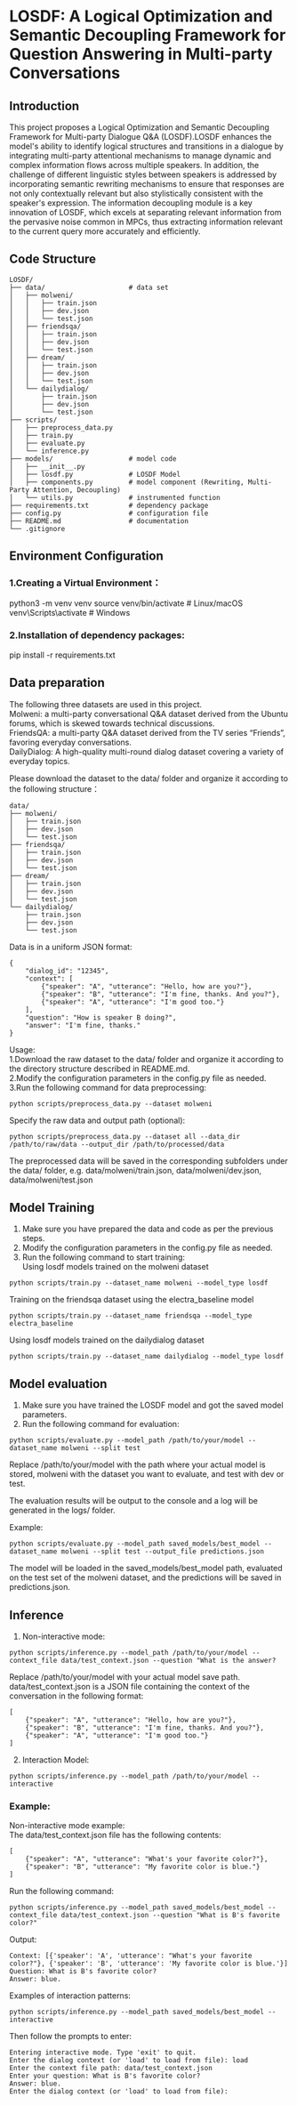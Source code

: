 # LOSDF: A Logical Optimization and Semantic Decoupling Framework for Question Answering in Multi-party Conversations

## Introduction

This project proposes a Logical Optimization and Semantic Decoupling Framework for Multi-party Dialogue Q&A (LOSDF).LOSDF enhances the model's ability to identify logical structures and transitions in a dialogue by integrating multi-party attentional mechanisms to manage dynamic and complex information flows across multiple speakers. In addition, the challenge of different linguistic styles between speakers is addressed by incorporating semantic rewriting mechanisms to ensure that responses are not only contextually relevant but also stylistically consistent with the speaker's expression. The information decoupling module is a key innovation of LOSDF, which excels at separating relevant information from the pervasive noise common in MPCs, thus extracting information relevant to the current query more accurately and efficiently.

## Code Structure
```
LOSDF/
├── data/                     # data set
│   ├── molweni/
│   │   ├── train.json
│   │   ├── dev.json
│   │   └── test.json
│   ├── friendsqa/
│   │   ├── train.json
│   │   ├── dev.json
│   │   └── test.json
│   ├── dream/
│   │   ├── train.json
│   │   ├── dev.json
│   │   └── test.json
│   └── dailydialog/
│       ├── train.json
│       ├── dev.json
│       └── test.json
├── scripts/                  
│   ├── preprocess_data.py    
│   ├── train.py              
│   ├── evaluate.py           
│   └── inference.py          
├── models/                   # model code
│   ├── __init__.py
│   ├── losdf.py              # LOSDF Model
│   ├── components.py         # model component (Rewriting, Multi-Party Attention, Decoupling)
│   └── utils.py              # instrumented function
├── requirements.txt          # dependency package
├── config.py                 # configuration file
├── README.md                 # documentation
└── .gitignore                
```


## Environment Configuration

### 1.Creating a Virtual Environment：
python3 -m venv venv
source venv/bin/activate  # Linux/macOS
venv\Scripts\activate     # Windows

### 2.Installation of dependency packages:
pip install -r requirements.txt

## Data preparation

The following three datasets are used in this project.  
Molweni: a multi-party conversational Q&A dataset derived from the Ubuntu forums, which is skewed towards technical discussions.  
FriendsQA: a multi-party Q&A dataset derived from the TV series “Friends”, favoring everyday conversations.  
DailyDialog: A high-quality multi-round dialog dataset covering a variety of everyday topics.  

Please download the dataset to the data/ folder and organize it according to the following structure：
```
data/
├── molweni/
│   ├── train.json
│   ├── dev.json
│   └── test.json
├── friendsqa/
│   ├── train.json
│   ├── dev.json
│   └── test.json
├── dream/
│   ├── train.json
│   ├── dev.json
│   └── test.json
└── dailydialog/
    ├── train.json
    ├── dev.json
    └── test.json
```
Data is in a uniform JSON format:
```
{
    "dialog_id": "12345",
    "context": [
        {"speaker": "A", "utterance": "Hello, how are you?"},
        {"speaker": "B", "utterance": "I'm fine, thanks. And you?"},
        {"speaker": "A", "utterance": "I'm good too."}
    ],
    "question": "How is speaker B doing?",
    "answer": "I'm fine, thanks."
}
```
Usage:  
1.Download the raw dataset to the data/ folder and organize it according to the directory structure described in README.md.  
2.Modify the configuration parameters in the config.py file as needed.  
3.Run the following command for data preprocessing:  
```
python scripts/preprocess_data.py --dataset molweni
```
Specify the raw data and output path (optional):
```
python scripts/preprocess_data.py --dataset all --data_dir /path/to/raw/data --output_dir /path/to/processed/data
```
The preprocessed data will be saved in the corresponding subfolders under the data/ folder, e.g. data/molweni/train.json, data/molweni/dev.json, data/molweni/test.json



## Model Training
1. Make sure you have prepared the data and code as per the previous steps.  
2. Modify the configuration parameters in the config.py file as needed.
3. Run the following command to start training:  
Using losdf models trained on the molweni dataset  
```
python scripts/train.py --dataset_name molweni --model_type losdf
```
Training on the friendsqa dataset using the electra_baseline model  
```
python scripts/train.py --dataset_name friendsqa --model_type electra_baseline
```
Using losdf models trained on the dailydialog dataset 
```
python scripts/train.py --dataset_name dailydialog --model_type losdf
```


## Model evaluation
1. Make sure you have trained the LOSDF model and got the saved model parameters.  
2. Run the following command for evaluation:  
```
python scripts/evaluate.py --model_path /path/to/your/model --dataset_name molweni --split test
```
Replace /path/to/your/model with the path where your actual model is stored, molweni with the dataset you want to evaluate, and test with dev or test.  

The evaluation results will be output to the console and a log will be generated in the logs/ folder.

Example:  
```
python scripts/evaluate.py --model_path saved_models/best_model --dataset_name molweni --split test --output_file predictions.json
```
The model will be loaded in the saved_models/best_model path, evaluated on the test set of the molweni dataset, and the predictions will be saved in predictions.json.


## Inference
1. Non-interactive mode:
```
python scripts/inference.py --model_path /path/to/your/model --context_file data/test_context.json --question "What is the answer?
```
Replace /path/to/your/model with your actual model save path. data/test_context.json is a JSON file containing the context of the conversation in the following format:  
```
[
    {"speaker": "A", "utterance": "Hello, how are you?"},
    {"speaker": "B", "utterance": "I'm fine, thanks. And you?"},
    {"speaker": "A", "utterance": "I'm good too."}
]
```

2. Interaction Model:
```
python scripts/inference.py --model_path /path/to/your/model --interactive
```

### Example:  
Non-interactive mode example:  
The data/test_context.json file has the following contents:  
```
[
    {"speaker": "A", "utterance": "What's your favorite color?"},
    {"speaker": "B", "utterance": "My favorite color is blue."}
]
```
Run the following command:  
```
python scripts/inference.py --model_path saved_models/best_model --context_file data/test_context.json --question "What is B's favorite color?"
```
Output:
```
Context: [{'speaker': 'A', 'utterance': "What's your favorite color?"}, {'speaker': 'B', 'utterance': 'My favorite color is blue.'}]
Question: What is B's favorite color?
Answer: blue.
```

Examples of interaction patterns:  
```
python scripts/inference.py --model_path saved_models/best_model --interactive
```
Then follow the prompts to enter:  
```
Entering interactive mode. Type 'exit' to quit.
Enter the dialog context (or 'load' to load from file): load
Enter the context file path: data/test_context.json
Enter your question: What is B's favorite color?
Answer: blue.
Enter the dialog context (or 'load' to load from file):
```
